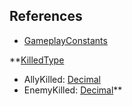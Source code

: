 ## References
  * [GameplayConstants](VanillaGameplayConstants.md)

**[KilledType](VanillaKilledType.md)
  * AllyKilled: [Decimal](Decimal.md)
  * EnemyKilled: [Decimal](Decimal.md)**

